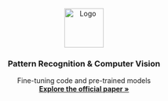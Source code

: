<br />
<p align="center">
  <a href="#">
    <img src="images/StatisticalPatternRecognition.png" alt="Logo" width="80" height="80">
  </a>

  <h3 align="center">Pattern Recognition & Computer Vision</h3>

  <p align="center">
    Fine-tuning code and pre-trained models
    <br />
    <a href="https://arxiv.org/pdf/2010.11929.pdf"><strong>Explore the official paper »</strong></a>
  </p>
</p>